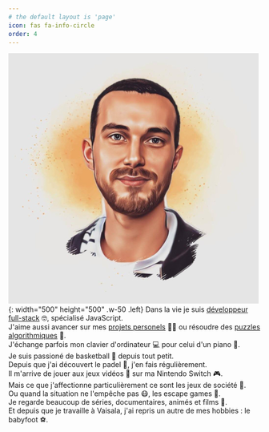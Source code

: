 ```yaml
---
# the default layout is 'page'
icon: fas fa-info-circle
order: 4
---
```


![me](/assets/img/me.jpg){: width="500" height="500" .w-50 .left}
Dans la vie je suis [développeur full-stack](https://www.linkedin.com/in/xavier-garnier-319b4766/) 🤓, spécialisé JavaScript.<br>
J'aime aussi avancer sur mes [projets personels](/categories/projet-personel) 👨‍💻 ou résoudre des [puzzles algorithmiques](https://www.codingame.com/profile/8f0ae961a7ae8e9adec3c58cb56a4eea5230691) 🧠.<br>
J'échange parfois mon clavier d'ordinateur 💻 pour celui d'un piano 🎹.<br>
Je suis passioné de basketball 🏀 depuis tout petit.<br>
Depuis que j'ai découvert le padel 🎾, j'en fais régulièrement.<br>
Il m'arrive de jouer aux jeux vidéos 👾 sur ma Nintendo Switch 🎮.<br>
Mais ce que j'affectionne particulièrement ce sont les jeux de société 🎲.<br>
Ou quand la situation ne l'empêche pas 😷, les escape games 🚪.<br>
Je regarde beaucoup de séries, documentaires, animés et films 🍿.<br>
Et depuis que je travaille à Vaisala, j'ai repris un autre de mes hobbies : le babyfoot ⚽.

